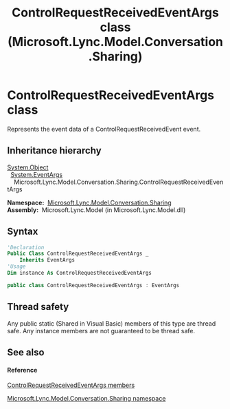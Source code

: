 ﻿---
title: ControlRequestReceivedEventArgs class (Microsoft.Lync.Model.Conversation.Sharing)
TOCTitle: ControlRequestReceivedEventArgs class
ms:assetid: T:Microsoft.Lync.Model.Conversation.Sharing.ControlRequestReceivedEventArgs_DI_3_UC_OCS14MrefLyncWPF
ms:mtpsurl: https://msdn.microsoft.com/en-us/library/microsoft.lync.model.conversation.sharing.controlrequestreceivedeventargs_di_3_uc_ocs14mreflyncwpf(v=office.15)
ms:contentKeyID: 48600932
ms.date: 07/28/2014
mtps_version: v=office.15
f1_keywords:
- Microsoft.Lync.Model.Conversation.Sharing.ControlRequestReceivedEventArgs
dev_langs:
- CSharp
- JScript
- VB
- other
---

# ControlRequestReceivedEventArgs class

Represents the event data of a ControlRequestReceivedEvent event.

## Inheritance hierarchy

[System.Object](http://msdn2.microsoft.com/en-us/library/e5kfa45b)  
  [System.EventArgs](http://msdn2.microsoft.com/en-us/library/118wxtk3)  
    Microsoft.Lync.Model.Conversation.Sharing.ControlRequestReceivedEventArgs  

**Namespace:**  [Microsoft.Lync.Model.Conversation.Sharing](microsoft-lync-model-conversation-sharing-namespace_2.md)  
**Assembly:**  Microsoft.Lync.Model (in Microsoft.Lync.Model.dll)

## Syntax

``` vb
'Declaration
Public Class ControlRequestReceivedEventArgs _
    Inherits EventArgs
'Usage
Dim instance As ControlRequestReceivedEventArgs
```

``` csharp
public class ControlRequestReceivedEventArgs : EventArgs
```

## Thread safety

Any public static (Shared in Visual Basic) members of this type are thread safe. Any instance members are not guaranteed to be thread safe.

## See also

#### Reference

[ControlRequestReceivedEventArgs members](controlrequestreceivedeventargs-members-microsoft-lync-model-conversation-sharing_2.md)

[Microsoft.Lync.Model.Conversation.Sharing namespace](microsoft-lync-model-conversation-sharing-namespace_2.md)

